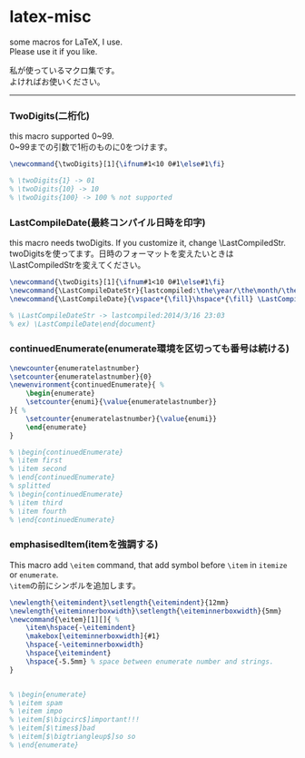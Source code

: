 latex-misc
==========

some macros for LaTeX, I use.  
Please use it if you like.


私が使っているマクロ集です。  
よければお使いください。

- - -

### TwoDigits(二桁化)
this macro supported 0~99.  
0~99までの引数で1桁のものに0をつけます。

```latex
\newcommand{\twoDigits}[1]{\ifnum#1<10 0#1\else#1\fi}

% \twoDigits{1} -> 01
% \twoDigits{10} -> 10
% \twoDigits{100} -> 100 % not supported
```

### LastCompileDate(最終コンパイル日時を印字)
this macro needs twoDigits. If you customize it, change \LastCompiledStr.  
twoDigitsを使ってます。日時のフォーマットを変えたいときは\LastCompiledStrを変えてください。

``` latex
\newcommand{\twoDigits}[1]{\ifnum#1<10 0#1\else#1\fi}
\newcommand{\LastCompileDateStr}{lastcompiled:\the\year/\the\month/\the\day~\twoDigits{\the\hour}:\twoDigits{\the\minute}}
\newcommand{\LastCompileDate}{\vspace*{\fill}\hspace*{\fill} \LastCompileDateStr}

% \LastCompileDateStr -> lastcompiled:2014/3/16 23:03
% ex) \LastCompileDate\end{document}
```

### continuedEnumerate(enumerate環境を区切っても番号は続ける)

``` latex
\newcounter{enumeratelastnumber}
\setcounter{enumeratelastnumber}{0}
\newenvironment{continuedEnumerate}{ %
	\begin{enumerate}
	\setcounter{enumi}{\value{enumeratelastnumber}}
}{ %
	\setcounter{enumeratelastnumber}{\value{enumi}}
	\end{enumerate}
}

% \begin{continuedEnumerate}
% \item first
% \item second
% \end{continuedEnumerate}
% splitted
% \begin{continuedEnumerate}
% \item third
% \item fourth
% \end{continuedEnumerate}
```

### emphasisedItem(itemを強調する)
This macro add `\eitem` command, that add symbol before `\item` in `itemize` or `enumerate`.  
`\item`の前にシンボルを追加します。

``` latex
\newlength{\eitemindent}\setlength{\eitemindent}{12mm}
\newlength{\eiteminnerboxwidth}\setlength{\eiteminnerboxwidth}{5mm}
\newcommand{\eitem}[1][]{ %
	\item\hspace{-\eitemindent}
	\makebox[\eiteminnerboxwidth]{#1}
	\hspace{-\eiteminnerboxwidth}
	\hspace{\eitemindent}
	\hspace{-5.5mm} % space between enumerate number and strings. 
}


% \begin{enumerate}
% \eitem spam
% \eitem impo
% \eitem[$\bigcirc$]important!!!
% \eitem[$\times$]bad
% \eitem[$\bigtriangleup$]so so
% \end{enumerate}
```
